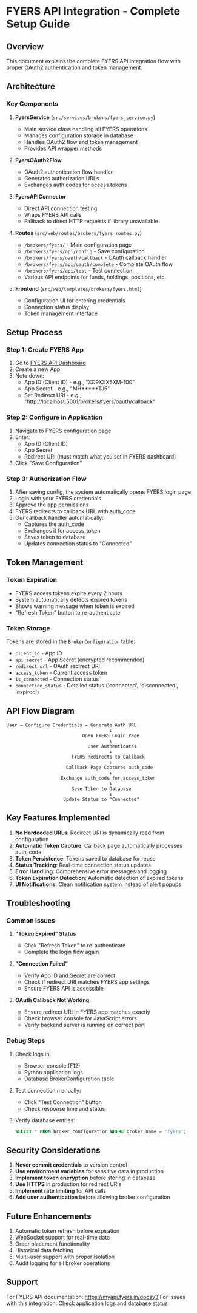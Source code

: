# FYERS API Integration - Complete Setup Guide

## Overview
This document explains the complete FYERS API integration flow with proper OAuth2 authentication and token management.

## Architecture

### Key Components

1. **FyersService** (`src/services/brokers/fyers_service.py`)
   - Main service class handling all FYERS operations
   - Manages configuration storage in database
   - Handles OAuth2 flow and token management
   - Provides API wrapper methods

2. **FyersOAuth2Flow** 
   - OAuth2 authentication flow handler
   - Generates authorization URLs
   - Exchanges auth codes for access tokens

3. **FyersAPIConnector**
   - Direct API connection testing
   - Wraps FYERS API calls
   - Fallback to direct HTTP requests if library unavailable

4. **Routes** (`src/web/routes/brokers/fyers_routes.py`)
   - `/brokers/fyers/` - Main configuration page
   - `/brokers/fyers/api/config` - Save configuration
   - `/brokers/fyers/oauth/callback` - OAuth callback handler
   - `/brokers/fyers/api/oauth/complete` - Complete OAuth flow
   - `/brokers/fyers/api/test` - Test connection
   - Various API endpoints for funds, holdings, positions, etc.

5. **Frontend** (`src/web/templates/brokers/fyers.html`)
   - Configuration UI for entering credentials
   - Connection status display
   - Token management interface

## Setup Process

### Step 1: Create FYERS App
1. Go to [FYERS API Dashboard](https://myapi.fyers.in/dashboard/)
2. Create a new App
3. Note down:
   - App ID (Client ID) - e.g., "XC9XXX5XM-100"
   - App Secret - e.g., "MH*****TJ5"
   - Set Redirect URI - e.g., "http://localhost:5001/brokers/fyers/oauth/callback"

### Step 2: Configure in Application
1. Navigate to FYERS configuration page
2. Enter:
   - App ID (Client ID)
   - App Secret
   - Redirect URI (must match what you set in FYERS dashboard)
3. Click "Save Configuration"

### Step 3: Authorization Flow
1. After saving config, the system automatically opens FYERS login page
2. Login with your FYERS credentials
3. Approve the app permissions
4. FYERS redirects to callback URL with auth_code
5. Our callback handler automatically:
   - Captures the auth_code
   - Exchanges it for access_token
   - Saves token to database
   - Updates connection status to "Connected"

## Token Management

### Token Expiration
- FYERS access tokens expire every 2 hours
- System automatically detects expired tokens
- Shows warning message when token is expired
- "Refresh Token" button to re-authenticate

### Token Storage
Tokens are stored in the `BrokerConfiguration` table:
- `client_id` - App ID
- `api_secret` - App Secret (encrypted recommended)
- `redirect_url` - OAuth redirect URI
- `access_token` - Current access token
- `is_connected` - Connection status
- `connection_status` - Detailed status ('connected', 'disconnected', 'expired')

## API Flow Diagram

```
User → Configure Credentials → Generate Auth URL
                                      ↓
                            Open FYERS Login Page
                                      ↓
                              User Authenticates
                                      ↓
                        FYERS Redirects to Callback
                                      ↓
                      Callback Page Captures auth_code
                                      ↓
                    Exchange auth_code for access_token
                                      ↓
                        Save Token to Database
                                      ↓
                     Update Status to "Connected"
```

## Key Features Implemented

1. **No Hardcoded URLs**: Redirect URI is dynamically read from configuration
2. **Automatic Token Capture**: Callback page automatically processes auth_code
3. **Token Persistence**: Tokens saved to database for reuse
4. **Status Tracking**: Real-time connection status updates
5. **Error Handling**: Comprehensive error messages and logging
6. **Token Expiration Detection**: Automatic detection of expired tokens
7. **UI Notifications**: Clean notification system instead of alert popups

## Troubleshooting

### Common Issues

1. **"Token Expired" Status**
   - Click "Refresh Token" to re-authenticate
   - Complete the login flow again

2. **"Connection Failed"**
   - Verify App ID and Secret are correct
   - Check if redirect URI matches FYERS app settings
   - Ensure FYERS API is accessible

3. **OAuth Callback Not Working**
   - Ensure redirect URI in FYERS app matches exactly
   - Check browser console for JavaScript errors
   - Verify backend server is running on correct port

### Debug Steps

1. Check logs in:
   - Browser console (F12)
   - Python application logs
   - Database BrokerConfiguration table

2. Test connection manually:
   - Click "Test Connection" button
   - Check response time and status

3. Verify database entries:
   ```sql
   SELECT * FROM broker_configuration WHERE broker_name = 'fyers';
   ```

## Security Considerations

1. **Never commit credentials** to version control
2. **Use environment variables** for sensitive data in production
3. **Implement token encryption** before storing in database
4. **Use HTTPS** in production for redirect URIs
5. **Implement rate limiting** for API calls
6. **Add user authentication** before allowing broker configuration

## Future Enhancements

1. Automatic token refresh before expiration
2. WebSocket support for real-time data
3. Order placement functionality
4. Historical data fetching
5. Multi-user support with proper isolation
6. Audit logging for all broker operations

## Support

For FYERS API documentation: https://myapi.fyers.in/docsv3
For issues with this integration: Check application logs and database status
